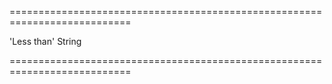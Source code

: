<!--**
/*-------------------------------------------
    Auto-generated file. Do not modify.
-------------------------------------------

**-->
===========================================================================
<!--default-->'Less than'<!--/default-->
<!--type-->String<!--/type-->
===========================================================================

<!--shortDescription-->

<!--/shortDescription-->

<!--fullDescription-->

<!--/fullDescription-->